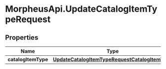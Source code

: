 # MorpheusApi.UpdateCatalogItemTypeRequest

## Properties

Name | Type | Description | Notes
------------ | ------------- | ------------- | -------------
**catalogItemType** | [**UpdateCatalogItemTypeRequestCatalogItemType**](UpdateCatalogItemTypeRequestCatalogItemType.md) |  | [optional] 


